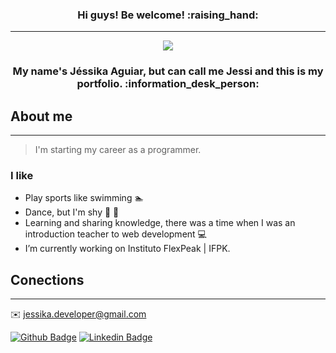 <h3 align='center'> Hi guys! Be welcome! :raising_hand:</h3>
<hr>
<p align='center'>
  <img src="https://user-images.githubusercontent.com/61212740/89102578-c46b8980-d3d8-11ea-8171-1366648d38c9.jpeg" >
</p>

<h3 align='center'> My name's Jéssika Aguiar, but can call me Jessi and this is my portfolio. :information_desk_person: </h3>

## About me
<hr>

> I'm starting my career as a programmer.

### I like 

- Play sports like swimming :swimmer: 
- Dance, but I'm shy :dancer: :see_no_evil: 
- Learning and sharing knowledge, there was a time when I was an introduction teacher to web development :computer:  
- I’m currently working on Instituto FlexPeak | IFPK. 

## Conections
<hr>

:envelope: jessika.developer@gmail.com

[![Github Badge](https://img.shields.io/badge/-Github-000?style=flat-square&logo=Github&logoColor=white&link=https://github.com/JessikaAguiar)](https://github.com/JessikaAguiar)
[![Linkedin Badge](https://img.shields.io/badge/-LinkedIn-blue?style=flat-square&logo=Linkedin&logoColor=white&link=https://www.linkedin.com/in/jessika-aguiar/)](https://www.linkedin.com/in/jessika-aguiar/)
